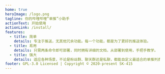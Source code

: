 ```yaml
---
home: true
heroImage: /logo.png
tagline: 你的哔哩哔哩“单推”小助手
actionText: 开始使用
actionLink: /install/
features:
  - title: 简单
    details: 专注于推送，无其他冗余功能。每一个功能，都是为了更好的推送体验。
  - title: 易用
    details: 只需两条命令即可部署，同时拥有详细的文档，从部署到使用，手把手教学。
  - title: 强大
    details: 适应各种场景，不论是粉丝群、聊天群还是私聊，都能自定义最适合的单推列表。
footer: GPL-3.0 Licensed | Copyright © 2020-present SK-415
---
```

